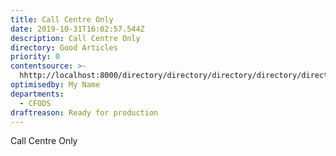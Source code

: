 ```yaml
---
title: Call Centre Only
date: 2019-10-31T16:02:57.544Z
description: Call Centre Only
directory: Good Articles
priority: 0
contentsource: >-
  hhttp://localhost:8000/directory/directory/directory/directory/directory/directory/directory/directory/directory/directory/directory/directory/directory/
optimisedby: My Name
departments:
  - CFODS
draftreason: Ready for production
---
```

Call Centre Only
